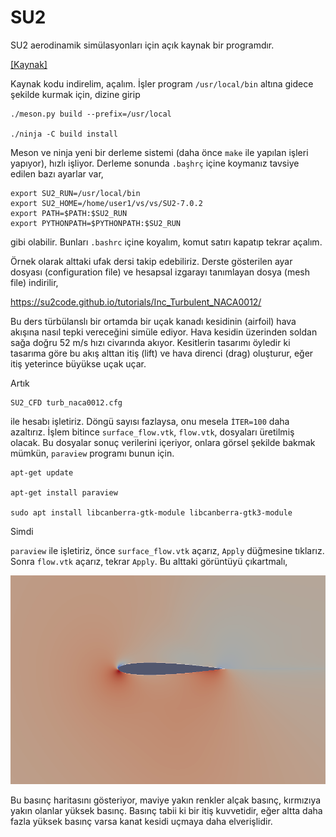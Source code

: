 # SU2

SU2 aerodinamik simülasyonları için açık kaynak bir programdır.

[[Kaynak]](https://github.com/su2code/SU2/releases/tag/v7.0.2)

Kaynak kodu indirelim, açalım. İşler program `/usr/local/bin` altına
gidece şekilde kurmak için, dizine girip

```
./meson.py build --prefix=/usr/local

./ninja -C build install
```

Meson ve ninja yeni bir derleme sistemi (daha önce `make` ile yapılan işleri
yapıyor), hızlı işliyor. Derleme sonunda `.başhrç` içine koymanız tavsiye
edilen bazı ayarlar var,

```
export SU2_RUN=/usr/local/bin
export SU2_HOME=/home/user1/vs/vs/SU2-7.0.2
export PATH=$PATH:$SU2_RUN
export PYTHONPATH=$PYTHONPATH:$SU2_RUN
```

gibi olabilir. Bunları `.bashrc` içine koyalım, komut satırı kapatıp
tekrar açalım.

Örnek olarak alttaki ufak dersi takip edebiliriz. Derste gösterilen
ayar dosyası (configuration file) ve hesapsal izgarayı tanımlayan
dosya (mesh file) indirilir, 

https://su2code.github.io/tutorials/Inc_Turbulent_NACA0012/

Bu ders türbülanslı bir ortamda bir uçak kanadı kesidinin (airfoil)
hava akışına nasıl tepki vereceğini simüle ediyor. Hava kesidin
üzerinden soldan sağa doğru 52 m/s hızı civarında akıyor. Kesitlerin
tasarımı öyledir ki tasarıma göre bu akış alttan itiş (lift) ve hava
direnci (drag) oluşturur, eğer itiş yeterince büyükse uçak uçar.

Artık

```
SU2_CFD turb_naca0012.cfg
```

ile hesabı işletiriz. Döngü sayısı fazlaysa, onu mesela `İTER=100`
daha azaltırız. İşlem bitince `surface_flow.vtk`, `flow.vtk`,
dosyaları üretilmiş olacak.  Bu dosyalar sonuç verilerini içeriyor,
onlara görsel şekilde bakmak mümkün, `paraview` programı bunun için.

```
apt-get update

apt-get install paraview

sudo apt install libcanberra-gtk-module libcanberra-gtk3-module
```

Simdi

`paraview` ile işletiriz, önce `surface_flow.vtk` açarız, `Apply` düğmesine tıklarız.
Sonra `flow.vtk` açarız, tekrar `Apply`. Bu alttaki görüntüyü çıkartmalı,

![](su2_01.png)

Bu basınç haritasını gösteriyor, maviye yakın renkler alçak basınç, kırmızıya
yakın olanlar yüksek basınç. Basınç tabii ki bir itiş kuvvetidir, eğer altta
daha fazla yüksek basınç varsa kanat kesidi uçmaya daha elverişlidir.



